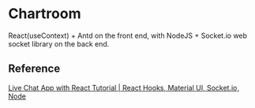 # Chartroom

React(useContext) + Antd on the front end, with NodeJS + Socket.io web socket library on the back end. 

## Reference 

[Live Chat App with React Tutorial | React Hooks, Material UI, Socket.io, Node](https://www.youtube.com/watch?v=hiiaHyhhwBU)

